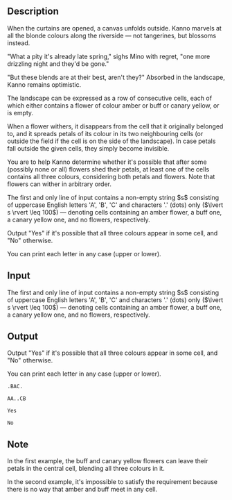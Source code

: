 ## Description

<div><div class="epigraph"><div class="epigraph-text"><span class="tex-font-style-it"> When the curtains are opened, a canvas unfolds outside. Kanno marvels at all the blonde colours along the riverside&nbsp;— not tangerines, but blossoms instead.<p>"What a pity it's already late spring," sighs Mino with regret, "one more drizzling night and they'd be gone."</p><p>"But these blends are at their best, aren't they?" Absorbed in the landscape, Kanno remains optimistic. </p></span></div></div><p>The landscape can be expressed as a row of consecutive cells, each of which either contains a flower of colour amber or buff or canary yellow, or is empty.</p><p>When a flower withers, it disappears from the cell that it originally belonged to, and it spreads petals of its colour in its two neighbouring cells (or outside the field if the cell is on the side of the landscape). In case petals fall outside the given cells, they simply become invisible.</p><p>You are to help Kanno determine whether it's possible that after some (possibly none or all) flowers shed their petals, at least one of the cells contains all three colours, considering both petals and flowers. Note that flowers can wither in arbitrary order.</p></div><div class="input-specification"><p>The first and only line of input contains a non-empty string $s$ consisting of uppercase English letters '<span class="tex-font-style-tt">A</span>', '<span class="tex-font-style-tt">B</span>', '<span class="tex-font-style-tt">C</span>' and characters '<span class="tex-font-style-tt">.</span>' (dots) only ($\lvert s \rvert \leq 100$)&nbsp;— denoting cells containing an amber flower, a buff one, a canary yellow one, and no flowers, respectively.</p></div><div class="output-specification"><p>Output "<span class="tex-font-style-tt">Yes</span>" if it's possible that all three colours appear in some cell, and "<span class="tex-font-style-tt">No</span>" otherwise.</p><p>You can print each letter in any case (upper or lower).</p></div>

## Input

<p>The first and only line of input contains a non-empty string $s$ consisting of uppercase English letters '<span class="tex-font-style-tt">A</span>', '<span class="tex-font-style-tt">B</span>', '<span class="tex-font-style-tt">C</span>' and characters '<span class="tex-font-style-tt">.</span>' (dots) only ($\lvert s \rvert \leq 100$)&nbsp;— denoting cells containing an amber flower, a buff one, a canary yellow one, and no flowers, respectively.</p>

## Output

<p>Output "<span class="tex-font-style-tt">Yes</span>" if it's possible that all three colours appear in some cell, and "<span class="tex-font-style-tt">No</span>" otherwise.</p><p>You can print each letter in any case (upper or lower).</p>





```input1
.BAC.

```




```input2
AA..CB

```




```output1
Yes

```




```output2
No

```



## Note

<p>In the first example, the buff and canary yellow flowers can leave their petals in the central cell, blending all three colours in it.</p><p>In the second example, it's impossible to satisfy the requirement because there is no way that amber and buff meet in any cell.</p>
